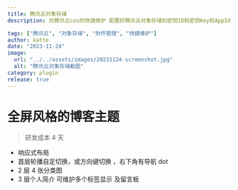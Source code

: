 ```yaml
---
title: 腾讯云对象存储
description: 对腾讯云cos的快捷维护 配置好腾讯云对象存储的密钥ID和密钥Key和AppId 对Bucket管理 可以对Bucket的快捷维护 附件管理 可以对指定Bucket的快捷维护 附件可批量上传，拖拽上传

tags: ["腾讯云", "对象存储", "附件管理", "快捷维护"]
author: katte
date: "2023-11-24"
image:
  url: "../../assets/images/20231124-screenshot.jpg"
  alt: "腾讯云对象存储截图"
category: plugin
release: true
---
```


# 全屏风格的博客主题

> 研发成本 4 天

- 响应式布局
- 首层轮播自定切换，或方向键切换 ，右下角有导航 dot
- 2 层 4 张分类图
- 3 层个人简介 可维护多个标签显示 及留言板
